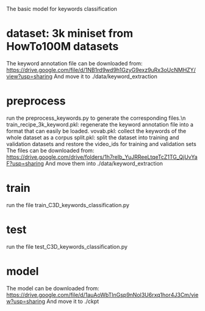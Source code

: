 The basic model for keywords classification

# dataset: 3k miniset from HowTo100M datasets
The keyword annotation file can be downloaded from: 
https://drive.google.com/file/d/1NB1rd9wd9h1GzyG9exz9uRx3oUcNMHZY/view?usp=sharing
And move it to ./data/keyword_extraction

# preprocess
run the preprocess_keywords.py to generate the corresponding files.\n
train_recipe_3k_keyword.pkl: regenerate the keyword annotation file into a format that can easily be loaded.
vovab.pkl: collect the keywords of the whole dataset as a corpus
split.pkl: split the dataset into training and validation datasets and restore the video_ids for training and validation sets
The files can be downloaded from:
https://drive.google.com/drive/folders/1h7reIb_YuJRReeLtqeTcZ1TG_QjUvYaF?usp=sharing
And move them into ./data/keyword_extraction

# train
run the file train_C3D_keywords_classification.py

# test
run the file test_C3D_keywords_classification.py

# model
The model can be downloaded from: 
https://drive.google.com/file/d/1auAoWbTInGsp9nNol3U6rxq1hor4J3Cm/view?usp=sharing
And move it to ./ckpt
